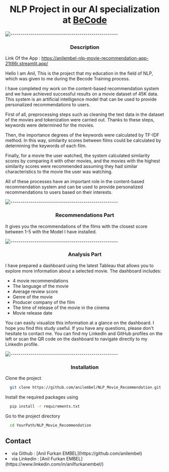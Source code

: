 
<h1 align="center">NLP Project in our AI specialization at <a href="https://github.com/becodeorg"><strong>BeCode</strong></a></h1>

![-----------------------------------------------------](https://raw.githubusercontent.com/andreasbm/readme/master/assets/lines/rainbow.png)

<h3 align="center"> Description  </h3>  

Link Of the App : https://anilembel-nlp-movie-recommendation-app-21t86r.streamlit.app/


Hello I am Anil, This is the project that my education in the field of NLP, which was given to me during the Becode Training process.

I have completed my work on the content-based recommendation system and we have achieved successful results on a movie dataset of 45K data. This system is an artificial intelligence model that can be used to provide personalized recommendations to users.

First of all, preprocessing steps such as cleaning the text data in the dataset of the movies and tokenization were carried out. Thanks to these steps, keywords were determined for the movies.

Then, the importance degrees of the keywords were calculated by TF-IDF method. In this way, similarity scores between films could be calculated by determining the keywords of each film.

Finally, for a movie the user watched, the system calculated similarity scores by comparing it with other movies, and the movies with the highest similarity scores were recommended assuming they had similar characteristics to the movie the user was watching.

All of these processes have an important role in the content-based recommendation system and can be used to provide personalized recommendations to users based on their interests.



![-----------------------------------------------------](https://raw.githubusercontent.com/andreasbm/readme/master/assets/lines/rainbow.png)
<h3 align="center"> Recommendations Part  </h3>  


It gives you the recommendations of the films with the closest score between 1-5 with the Model I have installed.
   
![-----------------------------------------------------](https://raw.githubusercontent.com/andreasbm/readme/master/assets/lines/rainbow.png)

<h3 align="center"> Analysis Part  </h3>  



<p>
    I have prepared a dashboard using the latest Tableau that allows you to explore more information about a selected movie. The dashboard includes:
</p>

<ul>
    <li>4 movie recommendations</li>
    <li>The language of the movie</li>
    <li>Average review score</li>
    <li>Genre of the movie</li>
    <li>Producer company of the film</li>
    <li>The time of release of the movie in the cinema</li>
    <li>Movie release date</li>
</ul>

<p>
    You can easily visualize this information at a glance on the dashboard. I hope you find this study useful. If you have any questions, please don't hesitate to contact me. You can find my LinkedIn and GitHub profiles on the left or scan the QR code on the dashboard to navigate directly to my LinkedIn profile.
</p>



 

![-----------------------------------------------------](https://raw.githubusercontent.com/andreasbm/readme/master/assets/lines/rainbow.png)

<h3 align="center"> Installation </h3>
Clone the project

```bash
  git clone https://github.com/anilembel/NLP_Movie_Recommendation.git
```
 Install the required packages using

```bash
  pip install -r requirements.txt
```
 
Go to the project directory

```bash
  cd YourPath/NLP_Movie_Recommendation
```

## Contact

<li> via Github : [Anil Furkan EMBEL](https://github.com/anilembel) </li>
<li> via Linkedin : [Anil Furkan EMBEL](https://www.linkedin.com/in/anilfurkanembel/) </li> 

